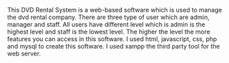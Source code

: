 This DVD Rental System is a web-based software which is used to manage the dvd rental company. There are three type of user which are admin, manager and staff. All users have different level which is admin is the highest level and staff is the lowest level. The higher the level the more features you can access in this software. I used html, javascript, css, php and mysql to create this software. I used xampp the third party tool for the web server.
